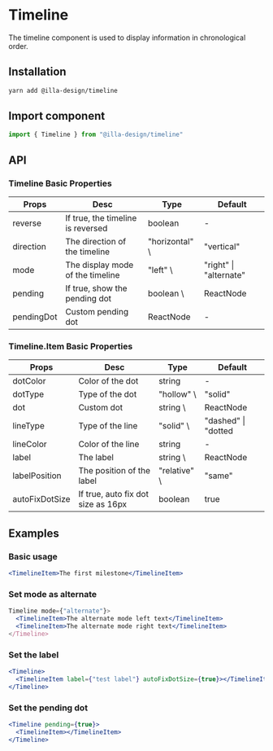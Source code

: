 # Timeline

The timeline component is used to display information in chronological order.

## Installation

```bash
yarn add @illa-design/timeline
```

## Import component

```jsx
import { Timeline } from "@illa-design/timeline"
```

## API

### Timeline Basic Properties

| Props      | Desc                              | Type            | Default                          |
| ---------- | --------------------------------- | --------------- | -------------------------------- |
| reverse    | If true, the timeline is reversed | boolean         | -                                |
| direction  | The direction of the timeline     | "horizontal" \ | "vertical"       | "vertical"    |
| mode       | The display mode of the timeline  | "left" \       | "right" \| "alternate" | "left" |
| pending    | If true, show the pending dot     | boolean \      | ReactNode             | -        |
| pendingDot | Custom pending dot                | ReactNode       | -                                |

### Timeline.Item Basic Properties

| Props          | Desc                               | Type          | Default                        |
| -------------- | ---------------------------------- | ------------- | ------------------------------ |
| dotColor       | Color of the dot                   | string        | -                              |
| dotType        | Type of the dot                    | "hollow" \   | "solid"            | "solid"   |
| dot            | Custom dot                         | string \     | ReactNode            | -       |
| lineType       | Type of the line                   | "solid" \    | "dashed" \| "dotted | "solid" |
| lineColor      | Color of the line                  | string        | -                              |
| label          | The label                          | string \     | ReactNode            | -       |
| labelPosition  | The position of the label          | "relative" \ | "same"           | -           |
| autoFixDotSize | If true, auto fix dot size as 16px | boolean       | true                           |



## Examples

### Basic usage

```jsx
<TimelineItem>The first milestone</TimelineItem>
```

### Set mode as alternate

```jsx
Timeline mode={"alternate"}>
  <TimelineItem>The alternate mode left text</TimelineItem>
  <TimelineItem>The alternate mode right text</TimelineItem>
</Timeline>
```

### Set the label

```jsx
<Timeline>
  <TimelineItem label={"test label"} autoFixDotSize={true}></TimelineItem>
</Timeline>
```

### Set the pending dot

```jsx
<Timeline pending={true}>
  <TimelineItem></TimelineItem>
</Timeline>
```
